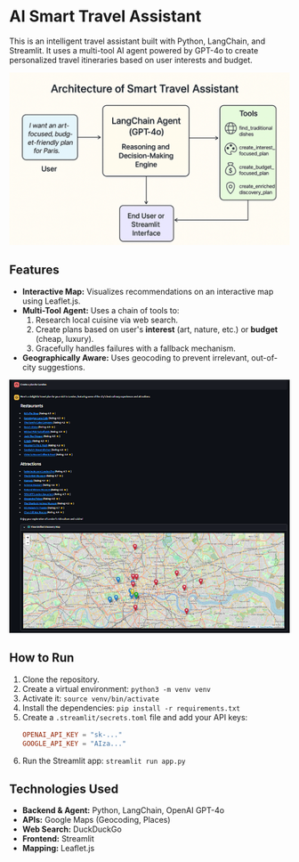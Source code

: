# AI Smart Travel Assistant

This is an intelligent travel assistant built with Python, LangChain, and Streamlit. It uses a multi-tool AI agent powered by GPT-4o to create personalized travel itineraries based on user interests and budget.

![alt text](diagram.png)

## Features
- **Interactive Map:** Visualizes recommendations on an interactive map using Leaflet.js.
- **Multi-Tool Agent:** Uses a chain of tools to:
  1.  Research local cuisine via web search.
  2.  Create plans based on user's **interest** (art, nature, etc.) or **budget** (cheap, luxury).
  3.  Gracefully handles failures with a fallback mechanism.
- **Geographically Aware:** Uses geocoding to prevent irrelevant, out-of-city suggestions.

![alt text](image-1.png)

## How to Run
1.  Clone the repository.
2.  Create a virtual environment: `python3 -m venv venv`
3.  Activate it: `source venv/bin/activate`
4.  Install the dependencies: `pip install -r requirements.txt`
5.  Create a `.streamlit/secrets.toml` file and add your API keys:
    ```toml
    OPENAI_API_KEY = "sk-..."
    GOOGLE_API_KEY = "AIza..."
    ```
6.  Run the Streamlit app: `streamlit run app.py`

## Technologies Used
- **Backend & Agent:** Python, LangChain, OpenAI GPT-4o
- **APIs:** Google Maps (Geocoding, Places)
- **Web Search:** DuckDuckGo
- **Frontend:** Streamlit
- **Mapping:** Leaflet.js